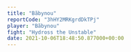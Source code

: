 ```yaml
---
title: "Bãbynou"
reportCode: "3hHY2MRKgrdDkTPj"
player: "Bãbynou"
fight: "Hydross the Unstable"
date: 2021-10-06T18:48:50.877000+00:00
---
```

